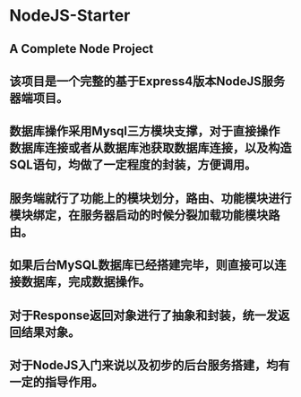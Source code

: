 # NodeJS-Starter

## A Complete Node Project

## 该项目是一个完整的基于Express4版本NodeJS服务器端项目。

## 数据库操作采用Mysql三方模块支撑，对于直接操作数据库连接或者从数据库池获取数据库连接，以及构造SQL语句，均做了一定程度的封装，方便调用。

## 服务端就行了功能上的模块划分，路由、功能模块进行模块绑定，在服务器启动的时候分裂加载功能模块路由。

## 如果后台MySQL数据库已经搭建完毕，则直接可以连接数据库，完成数据操作。

## 对于Response返回对象进行了抽象和封装，统一发返回结果对象。

## 对于NodeJS入门来说以及初步的后台服务搭建，均有一定的指导作用。




